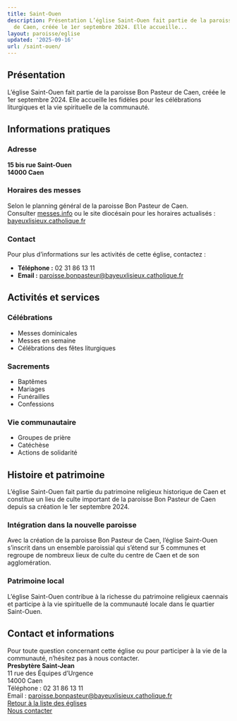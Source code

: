 ```yaml
---
title: Saint-Ouen
description: Présentation L’église Saint-Ouen fait partie de la paroisse Bon Pasteur
  de Caen, créée le 1er septembre 2024. Elle accueille...
layout: paroisse/eglise
updated: '2025-09-16'
url: /saint-ouen/
---
```


## Présentation

L’église Saint-Ouen fait partie de la paroisse Bon Pasteur de Caen, créée le 1er septembre 2024. Elle accueille les fidèles pour les célébrations liturgiques et la vie spirituelle de la communauté.

## Informations pratiques

### Adresse

**15 bis rue Saint-Ouen**  
**14000 Caen**

### Horaires des messes

Selon le planning général de la paroisse Bon Pasteur de Caen.  
Consulter [messes.info](https://messes.info) ou le site diocésain pour les horaires actualisés :  
[bayeuxlisieux.catholique.fr](https://bayeuxlisieux.catholique.fr/paroisses/bon-pasteur-de-caen/horaires-des-messes/)

### Contact

Pour plus d’informations sur les activités de cette église, contactez :

  * **Téléphone :** 02 31 86 13 11
  * **Email :** paroisse.bonpasteur@bayeuxlisieux.catholique.fr

## Activités et services

### Célébrations

  * Messes dominicales
  * Messes en semaine
  * Célébrations des fêtes liturgiques

### Sacrements

  * Baptêmes
  * Mariages
  * Funérailles
  * Confessions

### Vie communautaire

  * Groupes de prière
  * Catéchèse
  * Actions de solidarité

## Histoire et patrimoine

L’église Saint-Ouen fait partie du patrimoine religieux historique de Caen et constitue un lieu de culte important de la paroisse Bon Pasteur de Caen depuis sa création le 1er septembre 2024.

### Intégration dans la nouvelle paroisse

Avec la création de la paroisse Bon Pasteur de Caen, l’église Saint-Ouen s’inscrit dans un ensemble paroissial qui s’étend sur 5 communes et regroupe de nombreux lieux de culte du centre de Caen et de son agglomération.

### Patrimoine local

L’église Saint-Ouen contribue à la richesse du patrimoine religieux caennais et participe à la vie spirituelle de la communauté locale dans le quartier Saint-Ouen.

## Contact et informations

Pour toute question concernant cette église ou pour participer à la vie de la communauté, n’hésitez pas à nous contacter.  
**Presbytère Saint-Jean**  
11 rue des Équipes d’Urgence  
14000 Caen  
Téléphone : 02 31 86 13 11  
Email : paroisse.bonpasteur@bayeuxlisieux.catholique.fr  
[Retour à la liste des églises](/Les-églises)  
[Nous contacter](/infos/contact)